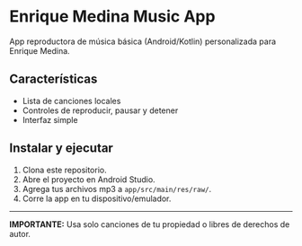 
# Enrique Medina Music App

App reproductora de música básica (Android/Kotlin) personalizada para Enrique Medina.

## Características

- Lista de canciones locales
- Controles de reproducir, pausar y detener
- Interfaz simple

## Instalar y ejecutar

1. Clona este repositorio.
2. Abre el proyecto en Android Studio.
3. Agrega tus archivos mp3 a `app/src/main/res/raw/`.
4. Corre la app en tu dispositivo/emulador.

---

**IMPORTANTE:** Usa solo canciones de tu propiedad o libres de derechos de autor.
